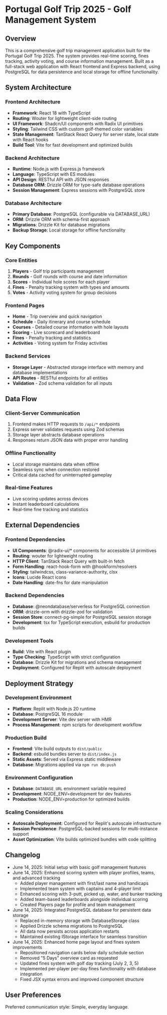 # Portugal Golf Trip 2025 - Golf Management System

## Overview

This is a comprehensive golf trip management application built for the Portugal Golf Trip 2025. The system provides real-time scoring, fines tracking, activity voting, and course information management. Built as a full-stack web application with React frontend and Express backend, using PostgreSQL for data persistence and local storage for offline functionality.

## System Architecture

### Frontend Architecture
- **Framework**: React 18 with TypeScript
- **Routing**: Wouter for lightweight client-side routing
- **UI Framework**: Shadcn/UI components with Radix UI primitives
- **Styling**: Tailwind CSS with custom golf-themed color variables
- **State Management**: TanStack React Query for server state, local state with React hooks
- **Build Tool**: Vite for fast development and optimized builds

### Backend Architecture
- **Runtime**: Node.js with Express.js framework
- **Language**: TypeScript with ES modules
- **API Design**: RESTful API with JSON responses
- **Database ORM**: Drizzle ORM for type-safe database operations
- **Session Management**: Express sessions with PostgreSQL store

### Database Architecture
- **Primary Database**: PostgreSQL (configurable via DATABASE_URL)
- **ORM**: Drizzle ORM with schema-first approach
- **Migrations**: Drizzle Kit for database migrations
- **Backup Storage**: Local storage for offline functionality

## Key Components

### Core Entities
1. **Players** - Golf trip participants management
2. **Rounds** - Golf rounds with course and date information
3. **Scores** - Individual hole scores for each player
4. **Fines** - Penalty tracking system with types and amounts
5. **Votes** - Activity voting system for group decisions

### Frontend Pages
- **Home** - Trip overview and quick navigation
- **Schedule** - Daily itinerary and course schedule
- **Courses** - Detailed course information with hole layouts
- **Scoring** - Live scorecard and leaderboard
- **Fines** - Penalty tracking and statistics
- **Activities** - Voting system for Friday activities

### Backend Services
- **Storage Layer** - Abstracted storage interface with memory and database implementations
- **API Routes** - RESTful endpoints for all entities
- **Validation** - Zod schema validation for all inputs

## Data Flow

### Client-Server Communication
1. Frontend makes HTTP requests to `/api/*` endpoints
2. Express server validates requests using Zod schemas
3. Storage layer abstracts database operations
4. Responses return JSON data with proper error handling

### Offline Functionality
- Local storage maintains data when offline
- Seamless sync when connection restored
- Critical data cached for uninterrupted gameplay

### Real-time Features
- Live scoring updates across devices
- Instant leaderboard calculations
- Real-time fine tracking and statistics

## External Dependencies

### Frontend Dependencies
- **UI Components**: @radix-ui/* components for accessible UI primitives
- **Routing**: wouter for lightweight routing
- **HTTP Client**: TanStack React Query with built-in fetch
- **Form Handling**: react-hook-form with @hookform/resolvers
- **Styling**: tailwindcss, class-variance-authority, clsx
- **Icons**: Lucide React icons
- **Date Handling**: date-fns for date manipulation

### Backend Dependencies
- **Database**: @neondatabase/serverless for PostgreSQL connection
- **ORM**: drizzle-orm with drizzle-zod for validation
- **Session Store**: connect-pg-simple for PostgreSQL session storage
- **Development**: tsx for TypeScript execution, esbuild for production builds

### Development Tools
- **Build**: Vite with React plugin
- **Type Checking**: TypeScript with strict configuration
- **Database**: Drizzle Kit for migrations and schema management
- **Deployment**: Configured for Replit with autoscale deployment

## Deployment Strategy

### Development Environment
- **Platform**: Replit with Node.js 20 runtime
- **Database**: PostgreSQL 16 module
- **Development Server**: Vite dev server with HMR
- **Process Management**: npm scripts for development workflow

### Production Build
- **Frontend**: Vite build outputs to `dist/public`
- **Backend**: esbuild bundles server to `dist/index.js`
- **Static Assets**: Served via Express static middleware
- **Database**: Migrations applied via `npm run db:push`

### Environment Configuration
- **Database**: `DATABASE_URL` environment variable required
- **Development**: NODE_ENV=development for dev features
- **Production**: NODE_ENV=production for optimized builds

### Scaling Considerations
- **Autoscale Deployment**: Configured for Replit's autoscale infrastructure
- **Session Persistence**: PostgreSQL-backed sessions for multi-instance support
- **Asset Optimization**: Vite builds optimized bundles with code splitting

## Changelog

- June 14, 2025: Initial setup with basic golf management features
- June 14, 2025: Enhanced scoring system with player profiles, teams, and advanced tracking
  - Added player management with first/last name and handicaps
  - Implemented team system with captains and 4-player limit
  - Enhanced scoring with 3-putt, picked up, water, and bunker tracking
  - Added team-based leaderboards alongside individual scoring
  - Created Players page for profile and team management
- June 14, 2025: Integrated PostgreSQL database for persistent data storage
  - Replaced in-memory storage with DatabaseStorage class
  - Applied Drizzle schema migrations to PostgreSQL
  - All data now persists across application restarts
  - Maintained existing IStorage interface for seamless transition
- June 14, 2025: Enhanced home page layout and fines system improvements
  - Repositioned navigation cards below daily schedule section
  - Removed "5 Days" overview card as requested
  - Updated fines system with golf day tracking (July 2, 3, 5)
  - Implemented per-player per-day fines functionality with database integration
  - Fixed JSX syntax errors and improved component structure

## User Preferences

Preferred communication style: Simple, everyday language.